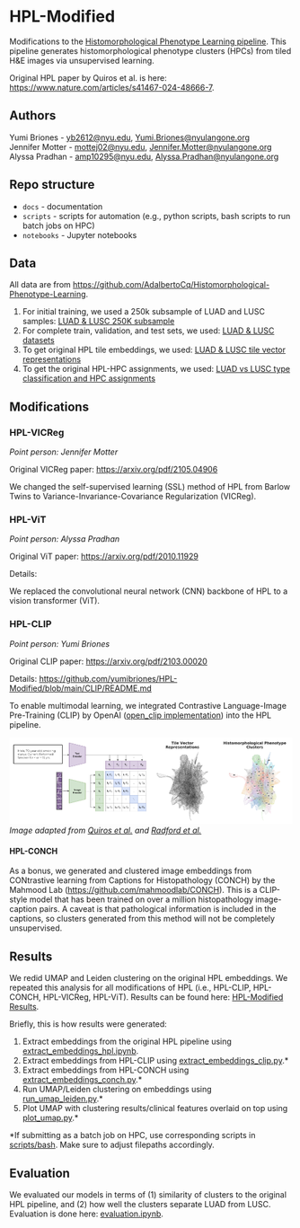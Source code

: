 # HPL-Modified

Modifications to the [Histomorphological Phenotype Learning pipeline](https://github.com/AdalbertoCq/Histomorphological-Phenotype-Learning). This pipeline generates histomorphological phenotype clusters (HPCs) from tiled H&E images via unsupervised learning.

Original HPL paper by Quiros et al. is here: https://www.nature.com/articles/s41467-024-48666-7.

## Authors
Yumi Briones - yb2612@nyu.edu, Yumi.Briones@nyulangone.org  
Jennifer Motter - mottej02@nyu.edu, Jennifer.Motter@nyulangone.org  
Alyssa Pradhan - amp10295@nyu.edu, Alyssa.Pradhan@nyulangone.org  

## Repo structure
* `docs` - documentation
* `scripts` - scripts for automation (e.g., python scripts, bash scripts to run batch jobs on HPC)
* `notebooks` - Jupyter notebooks

## Data

All data are from https://github.com/AdalbertoCq/Histomorphological-Phenotype-Learning.

1. For initial training, we used a 250k subsample of LUAD and LUSC samples: [LUAD & LUSC 250K subsample](https://drive.google.com/drive/folders/1FuPkMnv6CiDe26doUXfEfQEWShgbmp9P)
2. For complete train, validation, and test sets, we used: [LUAD & LUSC datasets](https://drive.google.com/drive/folders/18skVh8Vk6zoxG3Se5Vlb7a3EKP2xHXXd)
3. To get original HPL tile embeddings, we used: [LUAD & LUSC tile vector representations](https://drive.google.com/file/d/1KEHA0-AhxQsP_lQE06Jc5S8rzBkfKllV/view?usp=sharing)
4. To get the original HPL-HPC assignments, we used: [LUAD vs LUSC type classification and HPC assignments](https://drive.google.com/drive/folders/1TcwIJuSNGl4GC-rT3jh_5cqML7hGR0Ht)

## Modifications

### HPL-VICReg
*Point person: Jennifer Motter*

Original VICReg paper: https://arxiv.org/pdf/2105.04906

We changed the self-supervised learning (SSL) method of HPL from Barlow Twins to Variance-Invariance-Covariance Regularization (VICReg).

### HPL-ViT
*Point person: Alyssa Pradhan*

Original ViT paper: https://arxiv.org/pdf/2010.11929

Details: 

We replaced the convolutional neural network (CNN) backbone of HPL to a vision transformer (ViT).

### HPL-CLIP
*Point person: Yumi Briones*

Original CLIP paper: https://arxiv.org/pdf/2103.00020

Details: https://github.com/yumibriones/HPL-Modified/blob/main/CLIP/README.md

To enable multimodal learning, we integrated Contrastive Language-Image Pre-Training (CLIP) by OpenAI ([open_clip implementation](https://github.com/mlfoundations/open_clip)) into the HPL pipeline.

![image](HPL-CLIP_diagram.png)
*Image adapted from [Quiros et al.](https://www.nature.com/articles/s41467-024-48666-7) and [Radford et al.](https://arxiv.org/pdf/2103.00020)*

#### HPL-CONCH

As a bonus, we generated and clustered image embeddings from CONtrastive learning from Captions for Histopathology (CONCH) by the Mahmood Lab (https://github.com/mahmoodlab/CONCH). This is a CLIP-style model that has been trained on over a million histopathology image-caption pairs. A caveat is that pathological information is included in the captions, so clusters generated from this method will not be completely unsupervised.

## Results

We redid UMAP and Leiden clustering on the original HPL embeddings. We repeated this analysis for all modifications of HPL (i.e., HPL-CLIP, HPL-CONCH, HPL-VICReg, HPL-ViT). Results can be found here: [HPL-Modified Results](https://drive.google.com/drive/folders/11N90nfzHcVXhI4aQpWc3PjFSY3ryGdMr?usp=sharing).

Briefly, this is how results were generated:

1. Extract embeddings from the original HPL pipeline using [extract_embeddings_hpl.ipynb](https://github.com/yumibriones/HPL-Modified/blob/main/notebooks/extract_embeddings_hpl.ipynb).
2. Extract embeddings from HPL-CLIP using [extract_embeddings_clip.py](https://github.com/yumibriones/HPL-Modified/blob/main/scripts/py/extract_embeddings_clip.py).*
3. Extract embeddings from HPL-CONCH using [extract_embeddings_conch.py](https://github.com/yumibriones/HPL-Modified/blob/main/scripts/py/extract_embeddings_conch.py).*
4. Run UMAP/Leiden clustering on embeddings using [run_umap_leiden.py](https://github.com/yumibriones/HPL-Modified/blob/main/scripts/py/run_umap_leiden.py).*
5. Plot UMAP with clustering results/clinical features overlaid on top using [plot_umap.py](https://github.com/yumibriones/HPL-Modified/blob/main/scripts/py/plot_umap.py).*

*If submitting as a batch job on HPC, use corresponding scripts in [scripts/bash](https://github.com/yumibriones/HPL-Modified/tree/main/scripts/bash). Make sure to adjust filepaths accordingly.

## Evaluation

We evaluated our models in terms of (1) similarity of clusters to the original HPL pipeline, and (2) how well the clusters separate LUAD from LUSC. Evaluation is done here: [evaluation.ipynb](https://github.com/yumibriones/HPL-Modified/blob/main/notebooks/evaluation.ipynb).

